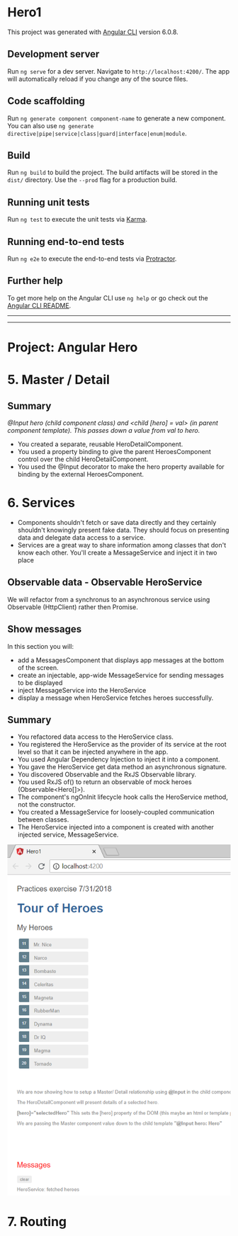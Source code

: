 # Hero1

This project was generated with [Angular CLI](https://github.com/angular/angular-cli) version 6.0.8.

## Development server

Run `ng serve` for a dev server. Navigate to `http://localhost:4200/`. The app will automatically reload if you change any of the source files.

## Code scaffolding

Run `ng generate component component-name` to generate a new component. You can also use `ng generate directive|pipe|service|class|guard|interface|enum|module`.

## Build

Run `ng build` to build the project. The build artifacts will be stored in the `dist/` directory. Use the `--prod` flag for a production build.

## Running unit tests

Run `ng test` to execute the unit tests via [Karma](https://karma-runner.github.io).

## Running end-to-end tests

Run `ng e2e` to execute the end-to-end tests via [Protractor](http://www.protractortest.org/).

## Further help

To get more help on the Angular CLI use `ng help` or go check out the [Angular CLI README](https://github.com/angular/angular-cli/blob/master/README.md).

***
***
# Project: Angular Hero


# 5. Master / Detail
## Summary

*@Input hero (child component class) and <child [hero] = val> (in parent component template). This passes down a value from val to hero.*

* You created a separate, reusable HeroDetailComponent.
* You used a property binding to give the parent HeroesComponent control over the child HeroDetailComponent.
* You used the @Input decorator to make the hero property available for binding by the external HeroesComponent.

 
# 6. Services

* Components shouldn't fetch or save data directly and they certainly shouldn't knowingly present fake data. They should focus on presenting data and delegate data access to a service.
* Services are a great way to share information among classes that don't know each other. You'll create a MessageService and inject it in two place

## Observable data -  Observable HeroService
 We will refactor from a synchronus to an asynchronous service using Observable (HttpClient) rather then Promise.

## Show messages

In this section you will:

* add a MessagesComponent that displays app messages at the bottom of the screen.
* create an injectable, app-wide MessageService for sending messages to be displayed
* inject MessageService into the HeroService
* display a message when HeroService fetches heroes successfully.

## Summary

* You refactored data access to the HeroService class.
* You registered the HeroService as the provider of its service at the root level so that it can be injected anywhere in the app.
* You used Angular Dependency Injection to inject it into a component.
* You gave the HeroService get data method an asynchronous signature.
* You discovered Observable and the RxJS Observable library.
* You used RxJS of() to return an observable of mock heroes (Observable<Hero[]>).
* The component's ngOnInit lifecycle hook calls the HeroService method, not the constructor.
* You created a MessageService for loosely-coupled communication between classes.
* The HeroService injected into a component is created with another injected service, MessageService.

![Screen Shot](/images/ScreenShot1.png)

# 7. Routing

